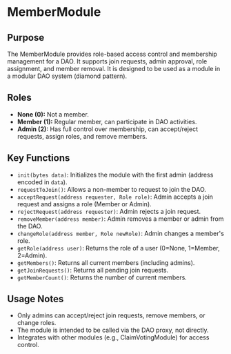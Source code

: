 # MemberModule

## Purpose
The MemberModule provides role-based access control and membership management for a DAO. It supports join requests, admin approval, role assignment, and member removal. It is designed to be used as a module in a modular DAO system (diamond pattern).

## Roles
- **None (0):** Not a member.
- **Member (1):** Regular member, can participate in DAO activities.
- **Admin (2):** Has full control over membership, can accept/reject requests, assign roles, and remove members.

## Key Functions
- `init(bytes data)`: Initializes the module with the first admin (address encoded in `data`).
- `requestToJoin()`: Allows a non-member to request to join the DAO.
- `acceptRequest(address requester, Role role)`: Admin accepts a join request and assigns a role (Member or Admin).
- `rejectRequest(address requester)`: Admin rejects a join request.
- `removeMember(address member)`: Admin removes a member or admin from the DAO.
- `changeRole(address member, Role newRole)`: Admin changes a member's role.
- `getRole(address user)`: Returns the role of a user (0=None, 1=Member, 2=Admin).
- `getMembers()`: Returns all current members (including admins).
- `getJoinRequests()`: Returns all pending join requests.
- `getMemberCount()`: Returns the number of current members.

## Usage Notes
- Only admins can accept/reject join requests, remove members, or change roles.
- The module is intended to be called via the DAO proxy, not directly.
- Integrates with other modules (e.g., ClaimVotingModule) for access control. 